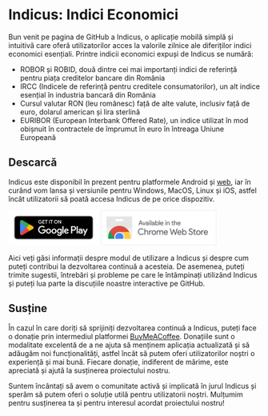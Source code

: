 # Indicus: Indici Economici

Bun venit pe pagina de GitHub a Indicus, o aplicație mobilă simplă și intuitivă care oferă utilizatorilor acces la valorile zilnice ale diferiților indici economici esențiali. Printre indicii economici expuși de Indicus se numără:

- ROBOR și ROBID, două dintre cei mai importanți indici de referință pentru piața creditelor bancare din România
- IRCC (Indicele de referință pentru creditele consumatorilor), un alt indice esențial în industria bancară din România
- Cursul valutar RON (leu românesc) față de alte valute, inclusiv față de euro, dolarul american și lira sterlină
- EURIBOR (European Interbank Offered Rate), un indice utilizat în mod obișnuit în contractele de împrumut în euro în întreaga Uniune Europeană

## Descarcă

Indicus este disponibil în prezent pentru platformele Android și [web](https://web.indicus.ro), iar în curând vom lansa și versiunile pentru Windows, MacOS, Linux și iOS, astfel încât utilizatorii să poată accesa Indicus de pe orice dispozitiv.

<img src="https://raw.githubusercontent.com/indicus-app/.github/main/google-play-badge.png" alt="Play Store" height="70" /> <img src="https://raw.githubusercontent.com/indicus-app/.github/main/chrome-web-store-badge.png" alt="Chrome Web Store" height="70" />


Aici veți găsi informații despre modul de utilizare a Indicus și despre cum puteți contribui la dezvoltarea continuă a acesteia. De asemenea, puteți trimite sugestii, întrebări și probleme pe care le întâmpinați utilizând Indicus și puteți lua parte la discuțiile noastre interactive pe GitHub.

## Susține

În cazul în care doriți să sprijiniți dezvoltarea continuă a Indicus, puteți face o donație prin intermediul platformei [BuyMeACoffee](https://www.buymeacoffee.com/indicus.app). Donațiile sunt o modalitate excelentă de a ne ajuta să menținem aplicația actualizată și să adăugăm noi funcționalități, astfel încât să putem oferi utilizatorilor noștri o experiență și mai bună. Fiecare donație, indiferent de mărime, este apreciată și ajută la susținerea proiectului nostru.

Suntem încântați să avem o comunitate activă și implicată în jurul Indicus și sperăm să putem oferi o soluție utilă pentru utilizatorii noștri. Mulțumim pentru susținerea ta și pentru interesul acordat proiectului nostru!

